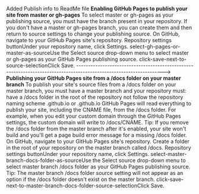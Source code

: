 Added Publish info to ReadMe file
<b>Enabling GitHub Pages to publish your site from master or gh-pages</b>
To select master or gh-pages as your publishing source, you must have the branch present in your repository. If you don't have a master or gh-pages branch, you can create them and then return to source settings to change your publishing source.
On GitHub, navigate to your GitHub Pages site's repository.
Repository settings buttonUnder your repository name, click  Settings.
select-gh-pages-or-master-as-sourceUse the Select source drop-down menu to select master or gh-pages as your GitHub Pages publishing source.
click-save-next-to-source-selectionClick Save.
------------------------------------------------------------------------------------------------------------------->
<b>Publishing your GitHub Pages site from a /docs folder on your master branch</b>
To publish your site's source files from a /docs folder on your master branch, you must have a master branch and your repository must:
have a /docs folder in the root of the repository
not follow the repository naming scheme <username>.github.io or <orgname>.github.io
GitHub Pages will read everything to publish your site, including the CNAME file, from the /docs folder. For example, when you edit your custom domain through the GitHub Pages settings, the custom domain will write to /docs/CNAME.
Tip: If you remove the /docs folder from the master branch after it's enabled, your site won't build and you'll get a page build error message for a missing /docs folder.
On GitHub, navigate to your GitHub Pages site's repository.
Create a folder in the root of your repository on the master branch called /docs.
Repository settings buttonUnder your repository name, click  Settings.
select-master-branch-docs-folder-as-sourceUse the Select source drop-down menu to select master branch /docs folder as your GitHub Pages publishing source.
Tip: The master branch /docs folder source setting will not appear as an option if the /docs folder doesn't exist on the master branch.
click-save-next-to-master-branch-docs-folder-source-selectionClick Save.
